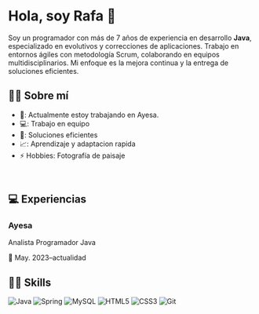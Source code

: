 <h1>Hola, soy Rafa 👋</h1> 
<p>
  Soy un programador con más de 7 años de experiencia en desarrollo <b>Java</b>, especializado en evolutivos y correcciones de aplicaciones. Trabajo en entornos ágiles con metodología Scrum, colaborando en equipos multidisciplinarios. Mi enfoque es la mejora continua y la entrega de soluciones eficientes.
</p>

<h2>👨‍💼 Sobre mí</h2>

- 🔭: Actualmente estoy trabajando en Ayesa.
- 💻: Trabajo en equipo
- 🚀: Soluciones eficientes
- 📈: Aprendizaje y adaptacion rapida
- ⚡  Hobbies: Fotografía de paisaje
  
<Br>
<h2>💻 Experiencias</h2>
<h3>Ayesa</h3>
<p>Analista Programador Java</p> 
<p>📆 May. 2023–actualidad</p>

<h2>👨‍💻 Skills</h2>

![Java](https://img.shields.io/badge/java-%23ED8B00.svg?style=for-the-badge&logo=openjdk&logoColor=white)
![Spring](https://img.shields.io/badge/spring-%236DB33F.svg?style=for-the-badge&logo=spring&logoColor=white)
![MySQL](https://img.shields.io/badge/mysql-4479A1.svg?style=for-the-badge&logo=mysql&logoColor=white)
![HTML5](https://img.shields.io/badge/html5-%23E34F26.svg?style=for-the-badge&logo=html5&logoColor=white)
![CSS3](https://img.shields.io/badge/css3-%231572B6.svg?style=for-the-badge&logo=css3&logoColor=white)
![Git](https://img.shields.io/badge/git-%23F05033.svg?style=for-the-badge&logo=git&logoColor=white)

